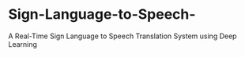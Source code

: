 # Sign-Language-to-Speech-
A Real-Time Sign Language to Speech Translation System using Deep Learning
